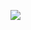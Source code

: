 [![](https://jitpack.io/v/rajeev-tatacliq/ComposeWidgets.svg)](https://jitpack.io/#rajeev-tatacliq/ComposeWidgets)

